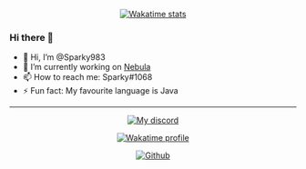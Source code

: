 <!-- 
MIT License

Copyright (c) [year] [fullname]

Permission is hereby granted, free of charge, to any person obtaining a copy
of this software and associated documentation files (the "Software"), to deal
in the Software without restriction, including without limitation the rights
to use, copy, modify, merge, publish, distribute, sublicense, and/or sell
copies of the Software, and to permit persons to whom the Software is
furnished to do so, subject to the following conditions:

The above copyright notice and this permission notice shall be included in all
copies or substantial portions of the Software. 
-->

<p align="center">
    <a href="https://wakatime.com/@6dd7b83a-55f5-4fe2-9e42-9cbefb6992c7">
        <img alt="Wakatime stats" src="https://wakatime.com/badge/user/6dd7b83a-55f5-4fe2-9e42-9cbefb6992c7.svg?style=flat-square">
    </a>
</p>

### Hi there 👋

- 👋 Hi, I’m @Sparky983
- 🔭 I’m currently working on [Nebula](https://github.com/nebula-mc)
- 📫 How to reach me: Sparky#1068
- ⚡ Fun fact: My favourite language is Java

--- 

<p align="center">
    <a href="https://discord.com/users/553780289869185034">
        <img alt="My discord" src="https://lanyard.cnrad.dev/api/553780289869185034?hideBadges=true&hideStatus=true">
    </a>
</p>

<p align="center">
    <a href="https://wakatime.com/@6dd7b83a-55f5-4fe2-9e42-9cbefb6992c7">
        <img alt="Wakatime profile" src="https://github-readme-stats.vercel.app/api/wakatime?username=Sparky&layout=compact&langs_count=5&&theme=dracula&hide_border=true&bg_color=1a1c1f&icon_color=4e90f0&title=e74545&border_radius=10">
    </a>
</p>

<p align="center">
    <a href="https://github.com/sparky983">
        <img alt="Github" src="https://github-readme-stats.vercel.app/api?username=sparky983&theme=dracula&show_icons=true&hide_border=true&bg_color=1a1c1f&icon_color=4e90f0&title=e74545&border_radius=10&card_width=410">
    </a>
</p>

#

